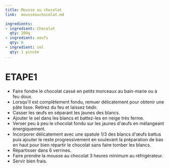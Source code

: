 ```yaml
---
title: Mousse au chocolat
link:  mousseauchocolat.md

ingredients:
- ingredient: Chocolat 
  qty: 200g
- ingredient: oeufs
  qty: 6
- ingredient: sel
  qty: 1 pincée
...
```

# ETAPE1
* Faire fondre le chocolat cassé en petits morceaux au bain-marie ou à feu doux.
* Lorsqu'il est complètement fondu, remuer délicatement pour obtenir une pâte lisse. Retirez du feu et laissez tiédir.
* Casser les œufs en séparant les jaunes des blancs. 
* Ajouter le sel dans les blancs et battez-les en neige très ferme.
* Verser peu à peu le chocolat fondu sur les jaunes d'œufs en mélangeant énergiquement.
* Incorporer délicatement avec une spatule 1/3 des blancs d'œufs battus puis ajouter le reste progressivement en soulevant la préparation de bas en haut pour bien répartir le chocolat sans faire tomber les blancs.
* Répartisser dans 6 verrines.
* Faire prendre la mousse au chocolat 3 heures minimum au réfrigérateur. 
* Servir bien frais.